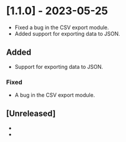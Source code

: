# [1.1.0] - 2023-05-25

- Fixed a bug in the CSV export module.
- Added support for exporting data to JSON.

## Added

- Support for exporting data to JSON.

### Fixed

- A bug in the CSV export module.
## [Unreleased]
- 
- 
